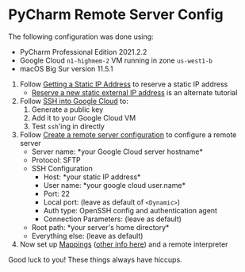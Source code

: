 # PyCharm Remote Server Config

The following configuration was done using:
- PyCharm Professional Edition 2021.2.2
- Google Cloud `n1-highmem-2` VM running in zone `us-west1-b`
- macOS Big Sur version 11.5.1

1. Follow [Getting a Static IP Address][1] to reserve a static IP address
    - [Reserve a new static external IP address][2] is an alternate tutorial
2. Follow [SSH into Google Cloud][3] to:
    1. Generate a public key
    2. Add it to your Google Cloud VM
    3. Test `ssh`'ing in directly
3. Follow [Create a remote server configuration][4] to configure a remote server
    - Server name: \*your Google Cloud server hostname\*
    - Protocol: SFTP
    - SSH Configuration
        - Host: \*your static IP address\*
        - User name: \*your google cloud user.name\*
        - Port: 22
        - Local port: (leave as default of `<Dynamic>`)
        - Auth type: OpenSSH config and authentication agent
        - Connection Parameters: (leave as default)
    - Root path: \*your server's home directory\*
    - Everything else: (leave as default)
4. Now set up [Mappings][5] ([other info here][6]) and a remote interpreter

Good luck to you!  These things always have hiccups.

[1]: https://github.com/cs231n/gcloud#getting-a-static-ip-address
[2]: https://cloud.google.com/compute/docs/ip-addresses/reserve-static-external-ip-address#reserve_new_static
[3]: https://www.siteyaar.com/google-cloud-ssh/#mac
[4]: https://www.jetbrains.com/help/pycharm/creating-a-remote-server-configuration.html
[5]: https://www.jetbrains.com/help/pycharm/deployment-mappings-tab.html
[6]: https://www.jetbrains.com/help/pycharm/creating-a-remote-server-configuration.html#mapping

